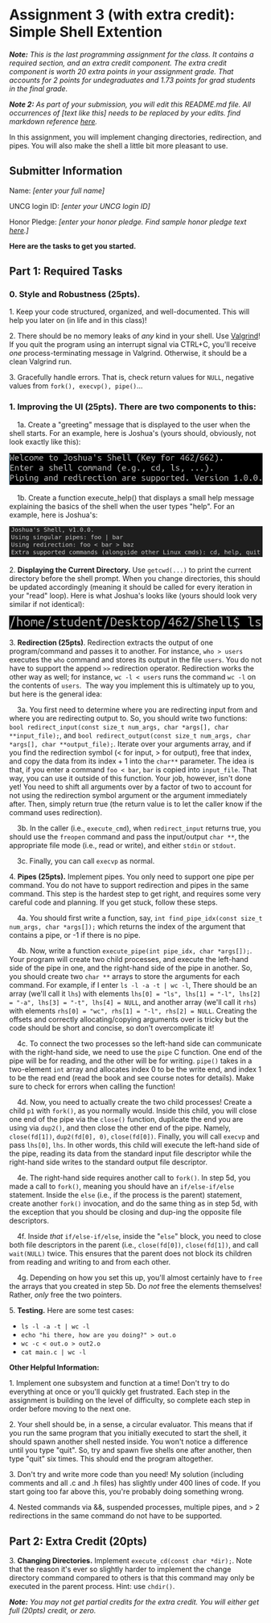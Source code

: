 # Assignment 3 (with extra credit): Simple Shell Extention

***Note:*** *This is the last programming assignment for the class. It contains a required section, and an extra credit component. The extra credit component is worth 20 extra points in your assignment grade. That accounts for 2 points for undegraduates and 1.73 points for grad students in the final grade.*

***Note 2:*** *As part of your submission, you will edit this README.md file. All occurrences of [text like this] needs to be replaced by your edits. find markdown reference [here](https://www.w3schools.io/file/github-readme-image/).*

In this assignment, you will implement changing directories, redirection, and pipes. You will also make the shell a little bit more pleasant to use. 

## Submitter Information

Name: *[enter your full name]*

UNCG login ID: *[enter your UNCG login ID]*

Honor Pledge: *[enter your honor pledge. Find sample honor pledge text [here](https://uncg.instructure.com/courses/122861/pages/sample-honor-pledge).]*


**Here are the tasks to get you started.**

## Part 1: Required Tasks

### 0\. **Style and Robustness (25pts).**

1\. Keep your code structured, organized, and well-documented. This will help you later on (in life and in this class)!

2\. There should be no memory leaks of _any_ kind in your shell. Use [Valgrind](https://valgrind.org/)! If you quit the program using an interrupt signal via CTRL+C, you'll receive _one_ process-terminating message in Valgrind. Otherwise, it should be a clean Valgrind run.

3\. Gracefully handle errors. That is, check return values for `NULL`, negative values from `fork(), execvp(), pipe()`...


### 1\. **Improving the UI (25pts).** There are two components to this:

    1a. Create a "greeting" message that is displayed to the user when the shell starts. For an example, here is Joshua's (yours should, obviously, not look exactly like this): 

![Greeting message](my_shell.png)

    1b. Create a function execute\_help() that displays a small help message explaining the basics of the shell when the user types "help". For an example, here is Joshua's:

![Help](my_help.png)

2\. **Displaying the Current Directory.** Use `getcwd(...)` to print the current directory before the shell prompt. When you change directories, this should be updated accordingly (meaning it should be called for every iteration in your "read" loop). Here is what Joshua's looks like (yours should look very similar if not identical):

![Shell Prompt](curr_dir.png)

3\. **Redirection (25pts)**. Redirection extracts the output of one program/command and passes it to another. For instance, `who > users` executes the `who` command and stores its output in the file `users`. You do not have to support the append `>>` redirection operator. Redirection works the other way as well; for instance, `wc -l < users` runs the command `wc -l` on the contents of `users`.  The way you implement this is ultimately up to you, but here is the general idea:

    3a. You first need to determine where you are redirecting input from and where you are redirecting output to. So, you should write two functions: `bool redirect_input(const size_t num_args, char *args[], char **input_file);`, and `bool redirect_output(const size_t num_args, char *args[], char **output_file);`. Iterate over your arguments array, and if you find the redirection symbol (< for input, > for output), free that index, and copy the data from its index + 1 into the `char**` parameter. The idea is that, if you enter a command `foo < bar`, `bar` is copied into `input_file`. That way, you can use it outside of this function. Your job, however, isn't done yet! You need to shift all arguments over by a factor of two to account for not using the redirection symbol argument or the argument immediately after. Then, simply return true (the return value is to let the caller know if the command uses redirection).

    3b. In the caller (i.e., `execute_cmd`), when `redirect_input` returns true, you should use the `freopen` command and pass the input/output `char **`, the appropriate file mode (i.e., read or write), and either `stdin` or `stdout`.

    3c. Finally, you can call `execvp` as normal.

4\. **Pipes (25pts).** Implement pipes. You only need to support one pipe per command. You do not have to support redirection and pipes in the same command. This step is the hardest step to get right, and requires some very careful code and planning. If you get stuck, follow these steps.

    4a. You should first write a function, say, `int find_pipe_idx(const size_t num_args, char *args[]);` which returns the index of the argument that contains a pipe, or -1 if there is no pipe.

    4b. Now, write a function `execute_pipe(int pipe_idx, char *args[]);`. Your program will create two child processes, and execute the left-hand side of the pipe in one, and the right-hand side of the pipe in another. So, you should create two `char **` arrays to store the arguments for each command. For example, if I enter `ls -l -a -t | wc -l`, There should be an array (we'll call it `lhs`) with elements `lhs[0] = "ls", lhs[1] = "-l", lhs[2] = "-a", lhs[3] = "-t", lhs[4] = NULL`, and another array (we'll call it `rhs`) with elements `rhs[0] = "wc", rhs[1] = "-l", rhs[2] = NULL`. Creating the offsets and correctly allocating/copying arguments over is tricky but the code should be short and concise, so don't overcomplicate it!

    4c. To connect the two processes so the left-hand side can communicate with the right-hand side, we need to use the `pipe` C function. One end of the pipe will be for reading, and the other will be for writing. `pipe()` takes in a two-element `int` array and allocates index 0 to be the write end, and index 1 to be the read end (read the book and see course notes for details). Make sure to check for errors when calling the function!

    4d. Now, you need to actually create the two child processes! Create a child `p1` with `fork()`, as you normally would. Inside this child, you will close one end of the pipe via the `close()` function, duplicate the end you are using via `dup2()`, and then close the other end of the pipe. Namely, `close(fd[1])`, `dup2(fd[0], 0)`, `close(fd[0])`. Finally, you will call `execvp` and pass `lhs[0]`, `lhs`. In other words, this child will execute the left-hand side of the pipe, reading its data from the standard input file descriptor while the right-hand side writes to the standard output file descriptor. 

    4e. The right-hand side requires another call to `fork()`. In step 5d, you made a call to `fork()`, meaning you should have an `if/else-if/else` statement. Inside the `else` (i.e., if the process is the parent) statement, create another `fork()` invocation, and do the same thing as in step 5d, with the exception that you should be closing and dup-ing the opposite file descriptors. 

    4f. Inside _that_ `if/else-if/else`, inside the "`else`" block, you need to close both file descriptors in the parent (i.e., `close(fd[0])`, `close(fd[1])`, and call `wait(NULL)` twice. This ensures that the parent does not block its children from reading and writing to and from each other.

    4g. Depending on how you set this up, you'll almost certainly have to `free` the arrays that you created in step 5b. Do _not_ free the elements themselves! Rather, _only_ free the two pointers.

5\. **Testing.** Here are some test cases:

*   `ls -l -a -t | wc -l`
*   `echo "hi there, how are you doing?" > out.o`
*   `wc -c < out.o > out2.o`
*   `cat main.c | wc -l`

**Other Helpful Information:**

1\. Implement one subsystem and function at a time! Don't try to do everything at once or you'll quickly get frustrated. Each step in the assignment is building on the level of difficulty, so complete each step in order before moving to the next one.

2\. Your shell should be, in a sense, a circular evaluator. This means that if you run the same program that you initially executed to start the shell, it should spawn another shell nested inside. You won't notice a difference until you type "quit". So, try and spawn five shells one after another, then type "quit" six times. This should end the program altogether.

3\. Don't try and write more code than you need! My solution (including comments and all .c and .h files) has slightly under 400 lines of code. If you start going too far above this, you're probably doing something wrong.

4\. Nested commands via &&, suspended processes, multiple pipes, and > 2 redirections in the same command do not have to be supported.

## Part 2: Extra Credit (20pts)

3\. **Changing Directories.** Implement `execute_cd(const char *dir);`. Note that the reason it's ever so slightly harder to implement the change directory command compared to others is that this command may only be executed in the parent process. Hint: use `chdir()`.


***Note:*** *You may not get partial credits for the extra credit. You will either get full (20pts) credit, or zero.*

